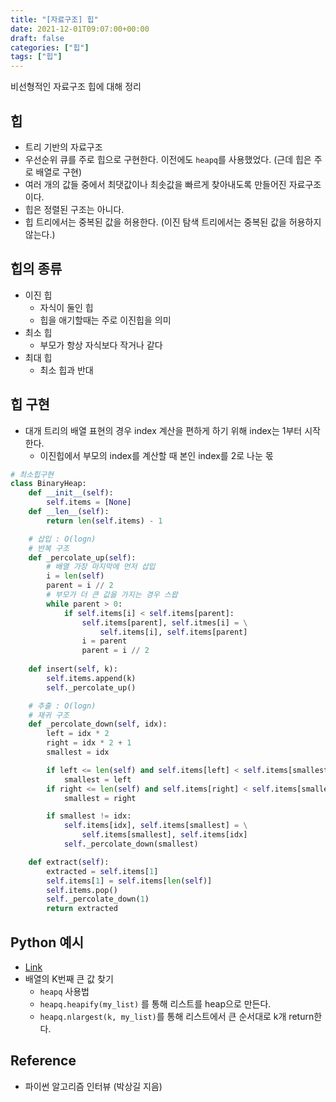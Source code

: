 ```yaml
---
title: "[자료구조] 힙"
date: 2021-12-01T09:07:00+00:00
draft: false
categories: ["힙"]
tags: ["힙"]
---
```


비선형적인 자료구조 힙에 대해 정리

<!--more-->

## 힙
- 트리 기반의 자료구조
- 우선순위 큐를 주로 힙으로 구현한다. 이전에도 `heapq`를 사용했었다. (근데 힙은 주로 배열로 구현)
- 여러 개의 값들 중에서 최댓값이나 최솟값을 빠르게 찾아내도록 만들어진 자료구조이다.
- 힙은 정렬된 구조는 아니다.
- 힙 트리에서는 중복된 값을 허용한다. (이진 탐색 트리에서는 중복된 값을 허용하지 않는다.)

## 힙의 종류
- 이진 힙
  - 자식이 둘인 힙
  - 힙을 애기할때는 주로 이진힙을 의미
- 최소 힙
  - 부모가 항상 자식보다 작거나 같다
- 최대 힙
  - 최소 힙과 반대

## 힙 구현
- 대개 트리의 배열 표현의 경우 index 계산을 편하게 하기 위해 index는 1부터 시작한다.
  - 이진힙에서 부모의 index를 계산할 때 본인 index를 2로 나눈 몫

```python
# 최소힙구현
class BinaryHeap:
    def __init__(self):
        self.items = [None]
    def __len__(self):
        return len(self.items) - 1

    # 삽입 : O(logn)
    # 반복 구조
    def _percolate_up(self):
        # 배열 가장 마지막에 먼저 삽입
        i = len(self)
        parent = i // 2
        # 부모가 더 큰 값을 가지는 경우 스왑
        while parent > 0:
            if self.items[i] < self.items[parent]:
                self.items[parent], self.itmes[i] = \
                    self.items[i], self.items[parent]
                i = parent
                parent = i // 2
                
    def insert(self, k):
        self.items.append(k)
        self._percolate_up()

    # 추출 : O(logn)
    # 재귀 구조
    def _percolate_down(self, idx):
        left = idx * 2
        right = idx * 2 + 1
        smallest = idx

        if left <= len(self) and self.items[left] < self.items[smallest]:
            smallest = left
        if right <= len(self) and self.items[right] < self.items[smallest]:
            smallest = right

        if smallest != idx:
            self.items[idx], self.items[smallest] = \
                self.items[smallest], self.items[idx]
            self._percolate_down(smallest)

    def extract(self):
        extracted = self.items[1]
        self.items[1] = self.items[len(self)]
        self.items.pop()
        self._percolate_down(1)
        return extracted
```

## Python 예시 
- [Link](https://github.com/minsoo9506/computer-science-study/tree/master/%5BData%20Structure%5D%20python%20algorithm%20interview)
- 배열의 K번째 큰 값 찾기
  - `heapq` 사용법
  - `heapq.heapify(my_list)` 를 통해 리스트를 heap으로 만든다.
  - `heapq.nlargest(k, my_list)`를 통해 리스트에서 큰 순서대로 k개 return한다.

## Reference
- 파이썬 알고리즘 인터뷰 (박상길 지음)